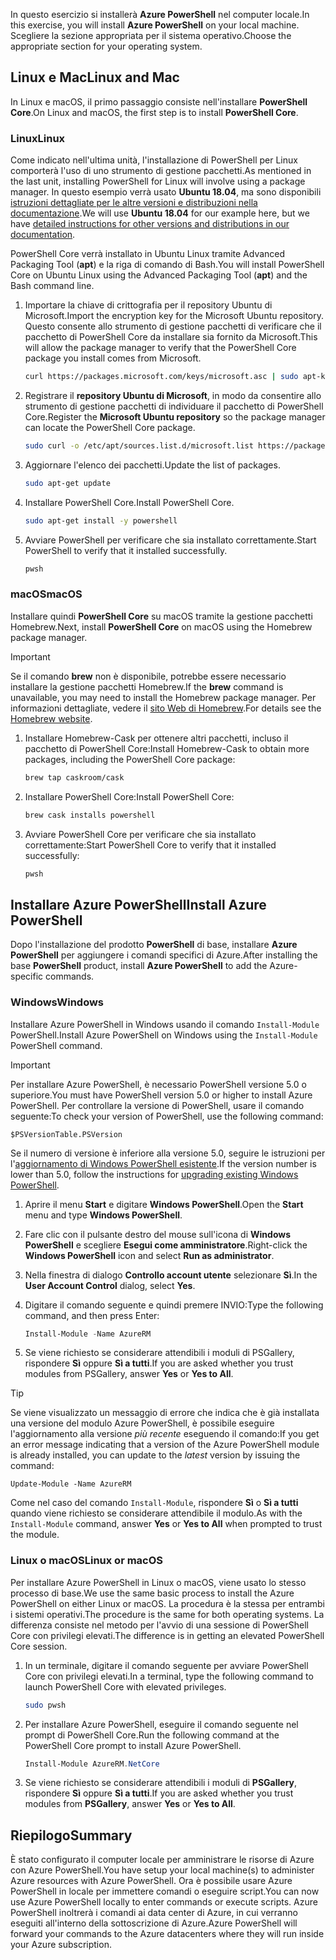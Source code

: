 <span data-ttu-id="3b723-101">In questo esercizio si installerà **Azure PowerShell** nel computer locale.</span><span class="sxs-lookup"><span data-stu-id="3b723-101">In this exercise, you will install **Azure PowerShell** on your local machine.</span></span> <span data-ttu-id="3b723-102">Scegliere la sezione appropriata per il sistema operativo.</span><span class="sxs-lookup"><span data-stu-id="3b723-102">Choose the appropriate section for your operating system.</span></span>

## <a name="linux-and-mac"></a><span data-ttu-id="3b723-103">Linux e Mac</span><span class="sxs-lookup"><span data-stu-id="3b723-103">Linux and Mac</span></span>
<span data-ttu-id="3b723-104">In Linux e macOS, il primo passaggio consiste nell'installare **PowerShell Core**.</span><span class="sxs-lookup"><span data-stu-id="3b723-104">On Linux and macOS, the first step is to install **PowerShell Core**.</span></span>

### <a name="linux"></a><span data-ttu-id="3b723-105">Linux</span><span class="sxs-lookup"><span data-stu-id="3b723-105">Linux</span></span>
<span data-ttu-id="3b723-106">Come indicato nell'ultima unità, l'installazione di PowerShell per Linux comporterà l'uso di uno strumento di gestione pacchetti.</span><span class="sxs-lookup"><span data-stu-id="3b723-106">As mentioned in the last unit, installing PowerShell for Linux will involve using a package manager.</span></span> <span data-ttu-id="3b723-107">In questo esempio verrà usato **Ubuntu 18.04**, ma sono disponibili [istruzioni dettagliate per le altre versioni e distribuzioni nella documentazione](https://docs.microsoft.com/powershell/scripting/setup/installing-powershell-core-on-linux).</span><span class="sxs-lookup"><span data-stu-id="3b723-107">We will use **Ubuntu 18.04** for our example here, but we have [detailed instructions for other versions and distributions in our documentation](https://docs.microsoft.com/powershell/scripting/setup/installing-powershell-core-on-linux).</span></span>

<span data-ttu-id="3b723-108">PowerShell Core verrà installato in Ubuntu Linux tramite Advanced Packaging Tool (**apt**) e la riga di comando di Bash.</span><span class="sxs-lookup"><span data-stu-id="3b723-108">You will install PowerShell Core on Ubuntu Linux using the Advanced Packaging Tool (**apt**) and the Bash command line.</span></span> 

1. <span data-ttu-id="3b723-109">Importare la chiave di crittografia per il repository Ubuntu di Microsoft.</span><span class="sxs-lookup"><span data-stu-id="3b723-109">Import the encryption key for the Microsoft Ubuntu repository.</span></span> <span data-ttu-id="3b723-110">Questo consente allo strumento di gestione pacchetti di verificare che il pacchetto di PowerShell Core da installare sia fornito da Microsoft.</span><span class="sxs-lookup"><span data-stu-id="3b723-110">This will allow the package manager to verify that the PowerShell Core package you install comes from Microsoft.</span></span>

    ```bash
    curl https://packages.microsoft.com/keys/microsoft.asc | sudo apt-key add -
    ```

1. <span data-ttu-id="3b723-111">Registrare il **repository Ubuntu di Microsoft**, in modo da consentire allo strumento di gestione pacchetti di individuare il pacchetto di PowerShell Core.</span><span class="sxs-lookup"><span data-stu-id="3b723-111">Register the **Microsoft Ubuntu repository** so the package manager can locate the PowerShell Core package.</span></span>

    ```bash
    sudo curl -o /etc/apt/sources.list.d/microsoft.list https://packages.microsoft.com/config/ubuntu/18.04/prod.list
    ```

1. <span data-ttu-id="3b723-112">Aggiornare l'elenco dei pacchetti.</span><span class="sxs-lookup"><span data-stu-id="3b723-112">Update the list of packages.</span></span>

    ```bash
    sudo apt-get update
    ```

1. <span data-ttu-id="3b723-113">Installare PowerShell Core.</span><span class="sxs-lookup"><span data-stu-id="3b723-113">Install PowerShell Core.</span></span>

    ```bash
    sudo apt-get install -y powershell
    ```

1. <span data-ttu-id="3b723-114">Avviare PowerShell per verificare che sia installato correttamente.</span><span class="sxs-lookup"><span data-stu-id="3b723-114">Start PowerShell to verify that it installed successfully.</span></span>

    ```bash
    pwsh
    ```

### <a name="macos"></a><span data-ttu-id="3b723-115">macOS</span><span class="sxs-lookup"><span data-stu-id="3b723-115">macOS</span></span>
<span data-ttu-id="3b723-116">Installare quindi **PowerShell Core** su macOS tramite la gestione pacchetti Homebrew.</span><span class="sxs-lookup"><span data-stu-id="3b723-116">Next, install **PowerShell Core** on macOS using the Homebrew package manager.</span></span>

> [!IMPORTANT]
> <span data-ttu-id="3b723-117">Se il comando **brew** non è disponibile, potrebbe essere necessario installare la gestione pacchetti Homebrew.</span><span class="sxs-lookup"><span data-stu-id="3b723-117">If the **brew** command is unavailable, you may need to install the Homebrew package manager.</span></span> <span data-ttu-id="3b723-118">Per informazioni dettagliate, vedere il [sito Web di Homebrew](https://brew.sh/).</span><span class="sxs-lookup"><span data-stu-id="3b723-118">For details see the [Homebrew website](https://brew.sh/).</span></span>

1. <span data-ttu-id="3b723-119">Installare Homebrew-Cask per ottenere altri pacchetti, incluso il pacchetto di PowerShell Core:</span><span class="sxs-lookup"><span data-stu-id="3b723-119">Install Homebrew-Cask to obtain more packages, including the PowerShell Core package:</span></span>

    ```bash
    brew tap caskroom/cask
    ```

1. <span data-ttu-id="3b723-120">Installare PowerShell Core:</span><span class="sxs-lookup"><span data-stu-id="3b723-120">Install PowerShell Core:</span></span>

    ```bash
    brew cask installs powershell
    ```

1. <span data-ttu-id="3b723-121">Avviare PowerShell Core per verificare che sia installato correttamente:</span><span class="sxs-lookup"><span data-stu-id="3b723-121">Start PowerShell Core to verify that it installed successfully:</span></span>

    ```bash
    pwsh
    ```

## <a name="install-azure-powershell"></a><span data-ttu-id="3b723-122">Installare Azure PowerShell</span><span class="sxs-lookup"><span data-stu-id="3b723-122">Install Azure PowerShell</span></span>
<span data-ttu-id="3b723-123">Dopo l'installazione del prodotto **PowerShell** di base, installare **Azure PowerShell** per aggiungere i comandi specifici di Azure.</span><span class="sxs-lookup"><span data-stu-id="3b723-123">After installing the base **PowerShell** product, install **Azure PowerShell** to add the Azure-specific commands.</span></span>

### <a name="windows"></a><span data-ttu-id="3b723-124">Windows</span><span class="sxs-lookup"><span data-stu-id="3b723-124">Windows</span></span>
<span data-ttu-id="3b723-125">Installare Azure PowerShell in Windows usando il comando `Install-Module` PowerShell.</span><span class="sxs-lookup"><span data-stu-id="3b723-125">Install Azure PowerShell on Windows using the `Install-Module` PowerShell command.</span></span>

> [!IMPORTANT]
> <span data-ttu-id="3b723-126">Per installare Azure PowerShell, è necessario PowerShell versione 5.0 o superiore.</span><span class="sxs-lookup"><span data-stu-id="3b723-126">You must have PowerShell version 5.0 or higher to install Azure PowerShell.</span></span> <span data-ttu-id="3b723-127">Per controllare la versione di PowerShell, usare il comando seguente:</span><span class="sxs-lookup"><span data-stu-id="3b723-127">To check your version of PowerShell, use the following command:</span></span> 
>
> `$PSVersionTable.PSVersion` 
>
><span data-ttu-id="3b723-128">Se il numero di versione è inferiore alla versione 5.0, seguire le istruzioni per l'[aggiornamento di Windows PowerShell esistente](https://docs.microsoft.com/powershell/scripting/setup/installing-windows-powershell?view=powershell-6#upgrading-existing-windows-powershell).</span><span class="sxs-lookup"><span data-stu-id="3b723-128">If the version number is lower than 5.0, follow the instructions for [upgrading existing Windows PowerShell](https://docs.microsoft.com/powershell/scripting/setup/installing-windows-powershell?view=powershell-6#upgrading-existing-windows-powershell).</span></span>

1. <span data-ttu-id="3b723-129">Aprire il menu **Start** e digitare **Windows PowerShell**.</span><span class="sxs-lookup"><span data-stu-id="3b723-129">Open the **Start** menu and type **Windows PowerShell**.</span></span>

1. <span data-ttu-id="3b723-130">Fare clic con il pulsante destro del mouse sull'icona di **Windows PowerShell** e scegliere **Esegui come amministratore**.</span><span class="sxs-lookup"><span data-stu-id="3b723-130">Right-click the **Windows PowerShell** icon and select **Run as administrator**.</span></span>

1. <span data-ttu-id="3b723-131">Nella finestra di dialogo **Controllo account utente** selezionare **Sì**.</span><span class="sxs-lookup"><span data-stu-id="3b723-131">In the **User Account Control** dialog, select **Yes**.</span></span>

1. <span data-ttu-id="3b723-132">Digitare il comando seguente e quindi premere INVIO:</span><span class="sxs-lookup"><span data-stu-id="3b723-132">Type the following command, and then press Enter:</span></span>

    ```powershell
    Install-Module -Name AzureRM
    ```

1. <span data-ttu-id="3b723-133">Se viene richiesto se considerare attendibili i moduli di PSGallery, rispondere **Sì** oppure **Sì a tutti**.</span><span class="sxs-lookup"><span data-stu-id="3b723-133">If you are asked whether you trust modules from PSGallery, answer **Yes** or **Yes to All**.</span></span>

> [!TIP]
> <span data-ttu-id="3b723-134">Se viene visualizzato un messaggio di errore che indica che è già installata una versione del modulo Azure PowerShell, è possibile eseguire l'aggiornamento alla versione _più recente_ eseguendo il comando:</span><span class="sxs-lookup"><span data-stu-id="3b723-134">If you get an error message indicating that a version of the Azure PowerShell module is already installed, you can update to the _latest_ version by issuing the command:</span></span>
> 
> `Update-Module -Name AzureRM`
> 
> <span data-ttu-id="3b723-135">Come nel caso del comando `Install-Module`, rispondere **Sì** o **Sì a tutti** quando viene richiesto se considerare attendibile il modulo.</span><span class="sxs-lookup"><span data-stu-id="3b723-135">As with the `Install-Module` command, answer **Yes** or **Yes to All** when prompted to trust the module.</span></span>

### <a name="linux-or-macos"></a><span data-ttu-id="3b723-136">Linux o macOS</span><span class="sxs-lookup"><span data-stu-id="3b723-136">Linux or macOS</span></span>
<span data-ttu-id="3b723-137">Per installare Azure PowerShell in Linux o macOS, viene usato lo stesso processo di base.</span><span class="sxs-lookup"><span data-stu-id="3b723-137">We use the same basic process to install the Azure PowerShell on either Linux or macOS.</span></span> <span data-ttu-id="3b723-138">La procedura è la stessa per entrambi i sistemi operativi.</span><span class="sxs-lookup"><span data-stu-id="3b723-138">The procedure is the same for both operating systems.</span></span> <span data-ttu-id="3b723-139">La differenza consiste nel metodo per l'avvio di una sessione di PowerShell Core con privilegi elevati.</span><span class="sxs-lookup"><span data-stu-id="3b723-139">The difference is in getting an elevated PowerShell Core session.</span></span>

1. <span data-ttu-id="3b723-140">In un terminale, digitare il comando seguente per avviare PowerShell Core con privilegi elevati.</span><span class="sxs-lookup"><span data-stu-id="3b723-140">In a terminal, type the following command to launch PowerShell Core with elevated privileges.</span></span>

    ```bash
    sudo pwsh
    ```

1. <span data-ttu-id="3b723-141">Per installare Azure PowerShell, eseguire il comando seguente nel prompt di PowerShell Core.</span><span class="sxs-lookup"><span data-stu-id="3b723-141">Run the following command at the PowerShell Core prompt to install Azure PowerShell.</span></span>

    ```powershell
    Install-Module AzureRM.NetCore
    ```

1. <span data-ttu-id="3b723-142">Se viene richiesto se considerare attendibili i moduli di **PSGallery**, rispondere **Sì** oppure **Sì a tutti**.</span><span class="sxs-lookup"><span data-stu-id="3b723-142">If you are asked whether you trust modules from **PSGallery**, answer **Yes** or **Yes to All**.</span></span>

## <a name="summary"></a><span data-ttu-id="3b723-143">Riepilogo</span><span class="sxs-lookup"><span data-stu-id="3b723-143">Summary</span></span>
<span data-ttu-id="3b723-144">È stato configurato il computer locale per amministrare le risorse di Azure con Azure PowerShell.</span><span class="sxs-lookup"><span data-stu-id="3b723-144">You have setup your local machine(s) to administer Azure resources with Azure PowerShell.</span></span> <span data-ttu-id="3b723-145">Ora è possibile usare Azure PowerShell in locale per immettere comandi o eseguire script.</span><span class="sxs-lookup"><span data-stu-id="3b723-145">You can now use Azure PowerShell locally to enter commands or execute scripts.</span></span> <span data-ttu-id="3b723-146">Azure PowerShell inoltrerà i comandi ai data center di Azure, in cui verranno eseguiti all'interno della sottoscrizione di Azure.</span><span class="sxs-lookup"><span data-stu-id="3b723-146">Azure PowerShell will forward your commands to the Azure datacenters where they will run inside your Azure subscription.</span></span>